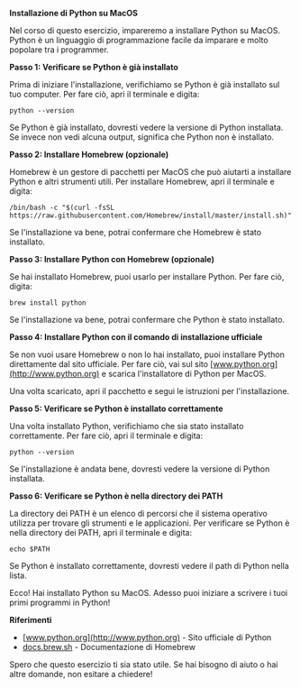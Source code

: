 **Installazione di Python su MacOS**

Nel corso di questo esercizio, impareremo a installare Python su MacOS. Python è un linguaggio di programmazione facile da imparare e molto popolare tra i programmer.

**Passo 1: Verificare se Python è già installato**

Prima di iniziare l'installazione, verifichiamo se Python è già installato sul tuo computer. Per fare ciò, apri il terminale e digita:

```
python --version
```

Se Python è già installato, dovresti vedere la versione di Python installata. Se invece non vedi alcuna output, significa che Python non è installato.

**Passo 2: Installare Homebrew (opzionale)**

Homebrew è un gestore di pacchetti per MacOS che può aiutarti a installare Python e altri strumenti utili. Per installare Homebrew, apri il terminale e digita:

```
/bin/bash -c "$(curl -fsSL https://raw.githubusercontent.com/Homebrew/install/master/install.sh)"
```

Se l'installazione va bene, potrai confermare che Homebrew è stato installato.

**Passo 3: Installare Python con Homebrew (opzionale)**

Se hai installato Homebrew, puoi usarlo per installare Python. Per fare ciò, digita:

```
brew install python
```

Se l'installazione va bene, potrai confermare che Python è stato installato.

**Passo 4: Installare Python con il comando di installazione ufficiale**

Se non vuoi usare Homebrew o non lo hai installato, puoi installare Python direttamente dal sito ufficiale. Per fare ciò, vai sul sito [www.python.org](http://www.python.org) e scarica l'installatore di Python per MacOS.

Una volta scaricato, apri il pacchetto e segui le istruzioni per l'installazione.

**Passo 5: Verificare se Python è installato correttamente**

Una volta installato Python, verifichiamo che sia stato installato correttamente. Per fare ciò, apri il terminale e digita:

```
python --version
```

Se l'installazione è andata bene, dovresti vedere la versione di Python installata.

**Passo 6: Verificare se Python è nella directory dei PATH**

La directory dei PATH è un elenco di percorsi che il sistema operativo utilizza per trovare gli strumenti e le applicazioni. Per verificare se Python è nella directory dei PATH, apri il terminale e digita:

```
echo $PATH
```

Se Python è installato correttamente, dovresti vedere il path di Python nella lista.

Ecco! Hai installato Python su MacOS. Adesso puoi iniziare a scrivere i tuoi primi programmi in Python!

**Riferimenti**

* [www.python.org](http://www.python.org) - Sito ufficiale di Python
* [docs.brew.sh](https://docs.brew.sh) - Documentazione di Homebrew

Spero che questo esercizio ti sia stato utile. Se hai bisogno di aiuto o hai altre domande, non esitare a chiedere!
